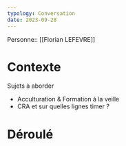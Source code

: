 ```yaml
---
typology: Conversation
date: 2023-09-28
---
```

Personne::  [[Florian LEFEVRE]]

# Contexte

Sujets à aborder
- Acculturation & Formation à la veille
- CRA et sur quelles lignes timer ?

# Déroulé